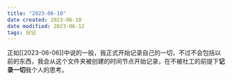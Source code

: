 ```yaml
---
title: "2023-06-10"
date created: 2023-06-10
date modified: 2023-06-12
tags: 日记
---
```


正如[[2023-06-06]]中说的一般，我正式开始记录自己的一切，不过不会包括以前的东西，我会从这个文件夹被创建的时间节点开始记录，在不被社工的前提下**记录一切**我个人的思考。